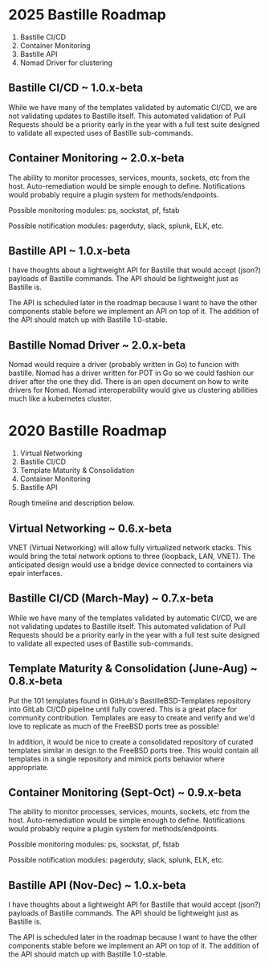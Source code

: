 2025 Bastille Roadmap
=====================

1. Bastille CI/CD
2. Container Monitoring
3. Bastille API
4. Nomad Driver for clustering

Bastille CI/CD ~ 1.0.x-beta
---------------------------------------
While we have many of the templates validated by automatic CI/CD, we are not
validating updates to Bastille itself. This automated validation of Pull
Requests should be a priority early in the year with a full test suite designed
to validate all expected uses of Bastille sub-commands.

Container Monitoring ~ 2.0.x-beta
--------------------------------------------
The ability to monitor processes, services, mounts, sockets, etc from the host.
Auto-remediation would be simple enough to define. Notifications would probably
require a plugin system for methods/endpoints.

Possible monitoring modules: ps, sockstat, pf, fstab

Possible notification modules: pagerduty, slack, splunk, ELK, etc.

Bastille API ~ 1.0.x-beta
-----------------------------------
I have thoughts about a lightweight API for Bastille that would accept (json?)
payloads of Bastille commands. The API should be lightweight just as Bastille
is.

The API is scheduled later in the roadmap because I want to have the other
components stable before we implement an API on top of it. The addition of the
API should match up with Bastille 1.0-stable.

Bastille Nomad Driver ~ 2.0.x-beta
--------------------------------------

Nomad would require a driver (probably written in Go) to funcion with bastille.
Nomad has a driver written for POT in Go so we could fashion our driver after 
the one they did.  There is an open document on how to write drivers for Nomad.
Nomad interoperability would give us clustering abilities much like a 
kubernetes cluster.



2020 Bastille Roadmap
=====================

1. Virtual Networking
1. Bastille CI/CD
1. Template Maturity & Consolidation
1. Container Monitoring
1. Bastille API

Rough timeline and description below.

Virtual Networking ~ 0.6.x-beta
-----------------------------------------
VNET (Virtual Networking) will allow fully virtualized network stacks. This
would bring the total network options to three (loopback, LAN, VNET). The
anticipated design would use a bridge device connected to containers via epair
interfaces.

Bastille CI/CD (March-May) ~ 0.7.x-beta
---------------------------------------
While we have many of the templates validated by automatic CI/CD, we are not
validating updates to Bastille itself. This automated validation of Pull
Requests should be a priority early in the year with a full test suite designed
to validate all expected uses of Bastille sub-commands.

Template Maturity & Consolidation (June-Aug) ~ 0.8.x-beta
---------------------------------------------------------
Put the 101 templates found in GitHub's BastilleBSD-Templates repository into
GitLab CI/CD pipeline until fully covered. This is a great place for community
contribution. Templates are easy to create and verify and we'd love to
replicate as much of the FreeBSD ports tree as possible!

In addition, it would be nice to create a consolidated repository of curated
templates similar in design to the FreeBSD ports tree. This would contain all
templates in a single repository and mimick ports behavior where appropriate.

Container Monitoring (Sept-Oct) ~ 0.9.x-beta
--------------------------------------------
The ability to monitor processes, services, mounts, sockets, etc from the host.
Auto-remediation would be simple enough to define. Notifications would probably
require a plugin system for methods/endpoints.

Possible monitoring modules: ps, sockstat, pf, fstab

Possible notification modules: pagerduty, slack, splunk, ELK, etc.

Bastille API (Nov-Dec) ~ 1.0.x-beta
-----------------------------------
I have thoughts about a lightweight API for Bastille that would accept (json?)
payloads of Bastille commands. The API should be lightweight just as Bastille
is.

The API is scheduled later in the roadmap because I want to have the other
components stable before we implement an API on top of it. The addition of the
API should match up with Bastille 1.0-stable.
